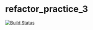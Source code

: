 # refactor_practice_3

[![Build Status](https://travis-ci.org/juliusza/refactor_practice_3.svg)](https://travis-ci.org/juliusza/refactor_practice_3)